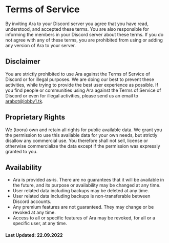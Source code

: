 Terms of Service
===============
By inviting Ara to your Discord server you agree that you have read, understood, and accepted these terms. You are also responsible for informing the members in your Discord server about these terms. If you do not agree with any of these terms, you are prohibited from using or adding any version of Ara to your server.

## Disclaimer
You are strictly prohibited to use Ara against the Terms of Service of Discord or for illegal purposes. We are doing our best to prevent these activities, while trying to provide the best user experience as possible. If you find people or communities using Ara against the Terms of Service of Discord or even for illegal activities, please send us an email to arabot@lobby1.tk.

## Proprietary Rights
We (tooru) own and retain all rights for public available data. We grant you the permission to use this available data for your own needs, but strictly disallow any commercial use. You therefore shall not sell, license or otherwise commercialize the data except if the permission was expressly granted to you.

## Availability
- Ara is provided as-is. There are no guarantees that it will be available in the future, and its purpose or availability may be changed at any time.
- User related data including backups may be deleted at any time.
- User related data including backups is non-transferable between Discord accounts.
- Any premium features are not guaranteed. They may change or be revoked at any time.
- Access to all or specific features of Ara may be revoked, for all or a specific user, at any time.

#### Last Updated: 22.09.2022
